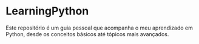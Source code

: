 # LearningPython
Este repositório é um guia pessoal que acompanha o meu aprendizado em Python, desde os conceitos básicos até tópicos mais avançados.
